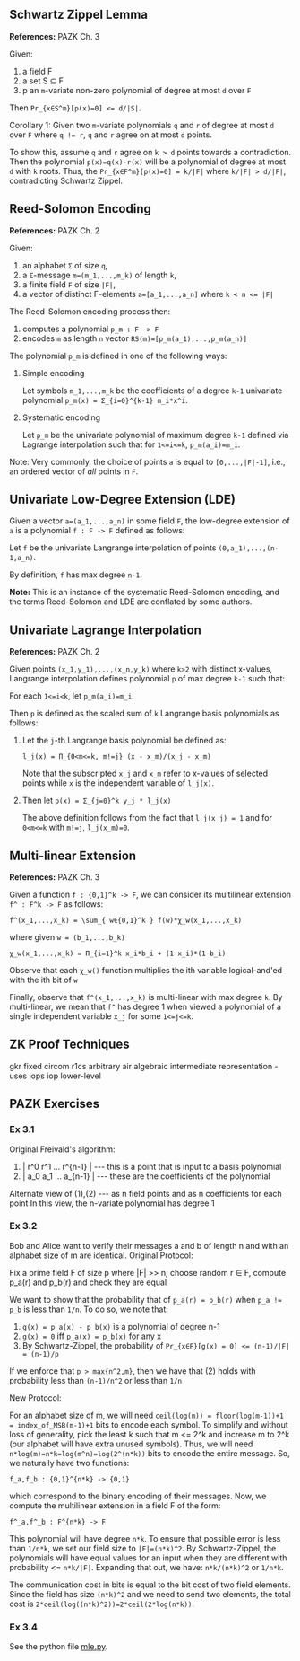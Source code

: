 ## Schwartz Zippel Lemma

**References:** PAZK Ch. 3

Given:

1.  a field F
2.  a set S ⊆ F
3.  p an `m`-variate non-zero polynomial of degree at most `d` over `F`

Then `Pr_{x∈S^m}[p(x)=0] <= d/|S|`.

Corollary 1: Given two `m`-variate polynomials `q` and `r` of degree at most `d` over `F` where `q != r`, `q` and `r` agree on at most `d` points.

To show this, assume `q` and `r` agree on `k > d` points towards a contradiction.
Then the polynomial `p(x)=q(x)-r(x)` will be a polynomial of degree at most `d` with `k` roots.
Thus, the `Pr_{x∈F^m}[p(x)=0] = k/|F|` where `k/|F| > d/|F|`, contradicting Schwartz Zippel.

## Reed-Solomon Encoding

**References:** PAZK Ch. 2

Given:

1.  an alphabet `Σ` of size `q`,
2.  a `Σ`-message `m=(m_1,...,m_k)` of length `k`,
3.  a finite field `F` of size `|F|`,
4.  a vector of distinct F-elements `a=[a_1,...,a_n]` where `k < n <= |F|`

The Reed-Solomon encoding process then:

1.  computes a polynomial `p_m : F -> F`
2.  encodes `m` as length `n` vector `RS(m)=[p_m(a_1),...,p_m(a_n)]`

The polynomial `p_m` is defined in one of the following ways:

1.  Simple encoding
    
    Let symbols `m_1,...,m_k` be the coefficients of a degree `k-1` univariate polynomial `p_m(x) = Σ_{i=0}^{k-1} m_i*x^i`.

2.  Systematic encoding
    
    Let `p_m` be the univariate polynomial of maximum degree `k-1` defined via Lagrange interpolation such that for `1<=i<=k`, `p_m(a_i)=m_i`.

Note: Very commonly, the choice of points `a` is equal to `[0,...,|F|-1]`, i.e., an ordered vector of _all_ points in `F`.

## Univariate Low-Degree Extension (LDE)

Given a vector `a=(a_1,...,a_n)` in some field `F`, the  low-degree extension of `a` is a polynomial `f : F -> F` defined as follows:

Let `f` be the univariate Langrange interpolation of points `(0,a_1),...,(n-1,a_n)`.

By definition, `f` has max degree `n-1`.

**Note:** This is an instance of the systematic Reed-Solomon encoding, and the terms Reed-Solomon and LDE are conflated by some authors.

## Univariate Lagrange Interpolation

**References:** PAZK Ch. 2

Given points `(x_1,y_1),...,(x_n,y_k)` where `k>2` with distinct x-values, Langrange interpolation defines polynomial `p` of max degree `k-1` such that:

For each `1<=i<k`, let `p_m(a_i)=m_i`.

Then `p` is defined as the scaled sum of `k` Langrange basis polynomials as follows:

1.  Let the `j`-th Langrange basis polynomial be defined as:
    
    `l_j(x) = Π_{0<m<=k, m!=j} (x - x_m)/(x_j - x_m)`
    
    Note that the subscripted `x_j` and `x_m` refer to x-values of selected points while `x` is the independent variable of `l_j(x)`.

2.  Then let `p(x) = Σ_{j=0}^k y_j * l_j(x)`
    
    The above definition follows from the fact that `l_j(x_j) = 1` and for `0<m<=k` with `m!=j`, `l_j(x_m)=0`.

## Multi-linear Extension

**References:** PAZK Ch. 3

Given a function `f : {0,1}^k -> F`, we can consider its multilinear extension `f^ : F^k -> F` as follows:

`f^(x_1,...,x_k) = \sum_{ w∈{0,1}^k } f(w)*χ_w(x_1,...,x_k)`

where given `w = (b_1,...,b_k)`

`χ_w(x_1,...,x_k) = Π_{i=1}^k x_i*b_i + (1-x_i)*(1-b_i)`

Observe that each `χ_w()` function multiplies the ith variable logical-and'ed with the ith bit of `w`

Finally, observe that `f^(x_1,...,x_k)` is multi-linear with max degree `k`.
By multi-linear, we mean that `f^` has degree 1 when viewed a polynomial of a single independent variable `x_j` for some `1<=j<=k`.

## ZK Proof Techniques

gkr         fixed
circom r1cs arbitrary
air         algebraic intermediate representation - uses iops
iop         lower-level

## PAZK Exercises

### Ex 3.1

Original Freivald's algorithm:

1.  | r^0 r^1 ... r^{n-1} | --- this is a point that is input to a basis polynomial
2.  | a_0 a_1 ... a_{n-1} | --- these are the coefficients of the polynomial

Alternate view of (1),(2) --- as n field points and as n coefficients for each point
In this view, the n-variate polynomial has degree 1

### Ex 3.2

Bob and Alice want to verify their messages a and b of length n and with an alphabet size of m are identical.
Original Protocol:

Fix a prime field F of size p where |F| >> n, choose random r ∈ F, compute p_a(r) and p_b(r) and check they are equal

We want to show that the probability that of `p_a(r) = p_b(r)` when `p_a != p_b` is less than `1/n`.
To do so, we note that:

1.  `g(x) = p_a(x) - p_b(x)` is a polynomial of degree n-1
2.  `g(x) = 0` iff `p_a(x) = p_b(x)` for any x
3.  By Schwartz-Zippel, the probability of `Pr_{x∈F}[g(x) = 0] <= (n-1)/|F| = (n-1)/p`

If we enforce that `p > max{n^2,m}`, then we have that (2) holds with probability less than `(n-1)/n^2` or less than `1/n`

New Protocol:

For an alphabet size of m, we will need `ceil(log(m)) = floor(log(m-1))+1 = index_of_MSB(m-1)+1` bits to encode each symbol.
To simplify and without loss of generality, pick the least k such that m <= 2^k and increase m to 2^k (our alphabet will have extra unused symbols).
Thus, we will need `n*log(m)=n*k=log(m^n)=log(2^(n*k))` bits to encode the entire message.
So, we naturally have two functions:

`f_a,f_b : {0,1}^{n*k} -> {0,1}`

which correspond to the binary encoding of their messages.
Now, we compute the multilinear extension in a field F of the form:

`f^_a,f^_b : F^{n*k} -> F`

This polynomial will have degree `n*k`.
To ensure that possible error is less than `1/n*k`, we set our field size to `|F|=(n*k)^2`.
By Schwartz-Zippel, the polynomials will have equal values for an input when they are different with probability <= `n*k/|F|`.
Expanding that out, we have: `n*k/(n*k)^2` or `1/n*k`.

The communication cost in bits is equal to the bit cost of two field elements.
Since the field has size `(n*k)^2` and we need to send two elements, the total cost is `2*ceil(log((n*k)^2))=2*ceil(2*log(n*k))`.

### Ex 3.4

See the python file [mle.py](./mle.py).
